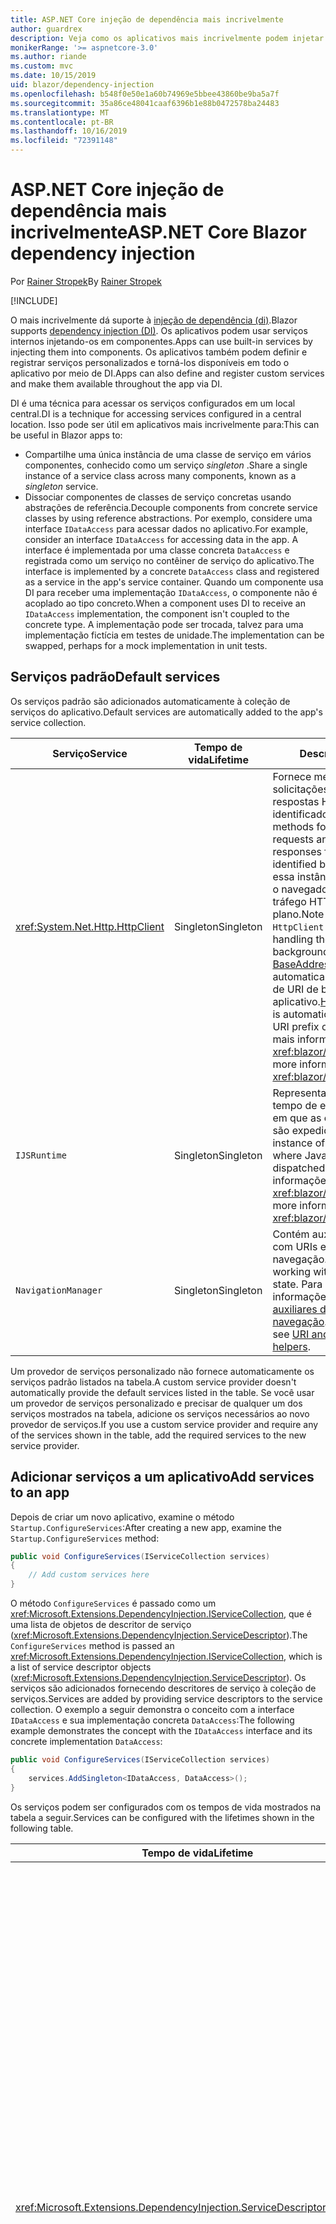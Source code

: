 ```yaml
---
title: ASP.NET Core injeção de dependência mais incrivelmente
author: guardrex
description: Veja como os aplicativos mais incrivelmente podem injetar serviços em componentes.
monikerRange: '>= aspnetcore-3.0'
ms.author: riande
ms.custom: mvc
ms.date: 10/15/2019
uid: blazor/dependency-injection
ms.openlocfilehash: b548f0e50e1a60b74969e5bbee43860be9ba5a7f
ms.sourcegitcommit: 35a86ce48041caaf6396b1e88b0472578ba24483
ms.translationtype: MT
ms.contentlocale: pt-BR
ms.lasthandoff: 10/16/2019
ms.locfileid: "72391148"
---
```

# <a name="aspnet-core-blazor-dependency-injection"></a><span data-ttu-id="cdb88-103">ASP.NET Core injeção de dependência mais incrivelmente</span><span class="sxs-lookup"><span data-stu-id="cdb88-103">ASP.NET Core Blazor dependency injection</span></span>

<span data-ttu-id="cdb88-104">Por [Rainer Stropek](https://www.timecockpit.com)</span><span class="sxs-lookup"><span data-stu-id="cdb88-104">By [Rainer Stropek](https://www.timecockpit.com)</span></span>

[!INCLUDE[](~/includes/blazorwasm-preview-notice.md)]

<span data-ttu-id="cdb88-105">O mais incrivelmente dá suporte à [injeção de dependência (di)](xref:fundamentals/dependency-injection).</span><span class="sxs-lookup"><span data-stu-id="cdb88-105">Blazor supports [dependency injection (DI)](xref:fundamentals/dependency-injection).</span></span> <span data-ttu-id="cdb88-106">Os aplicativos podem usar serviços internos injetando-os em componentes.</span><span class="sxs-lookup"><span data-stu-id="cdb88-106">Apps can use built-in services by injecting them into components.</span></span> <span data-ttu-id="cdb88-107">Os aplicativos também podem definir e registrar serviços personalizados e torná-los disponíveis em todo o aplicativo por meio de DI.</span><span class="sxs-lookup"><span data-stu-id="cdb88-107">Apps can also define and register custom services and make them available throughout the app via DI.</span></span>

<span data-ttu-id="cdb88-108">DI é uma técnica para acessar os serviços configurados em um local central.</span><span class="sxs-lookup"><span data-stu-id="cdb88-108">DI is a technique for accessing services configured in a central location.</span></span> <span data-ttu-id="cdb88-109">Isso pode ser útil em aplicativos mais incrivelmente para:</span><span class="sxs-lookup"><span data-stu-id="cdb88-109">This can be useful in Blazor apps to:</span></span>

* <span data-ttu-id="cdb88-110">Compartilhe uma única instância de uma classe de serviço em vários componentes, conhecido como um serviço *singleton* .</span><span class="sxs-lookup"><span data-stu-id="cdb88-110">Share a single instance of a service class across many components, known as a *singleton* service.</span></span>
* <span data-ttu-id="cdb88-111">Dissociar componentes de classes de serviço concretas usando abstrações de referência.</span><span class="sxs-lookup"><span data-stu-id="cdb88-111">Decouple components from concrete service classes by using reference abstractions.</span></span> <span data-ttu-id="cdb88-112">Por exemplo, considere uma interface `IDataAccess` para acessar dados no aplicativo.</span><span class="sxs-lookup"><span data-stu-id="cdb88-112">For example, consider an interface `IDataAccess` for accessing data in the app.</span></span> <span data-ttu-id="cdb88-113">A interface é implementada por uma classe concreta `DataAccess` e registrada como um serviço no contêiner de serviço do aplicativo.</span><span class="sxs-lookup"><span data-stu-id="cdb88-113">The interface is implemented by a concrete `DataAccess` class and registered as a service in the app's service container.</span></span> <span data-ttu-id="cdb88-114">Quando um componente usa DI para receber uma implementação `IDataAccess`, o componente não é acoplado ao tipo concreto.</span><span class="sxs-lookup"><span data-stu-id="cdb88-114">When a component uses DI to receive an `IDataAccess` implementation, the component isn't coupled to the concrete type.</span></span> <span data-ttu-id="cdb88-115">A implementação pode ser trocada, talvez para uma implementação fictícia em testes de unidade.</span><span class="sxs-lookup"><span data-stu-id="cdb88-115">The implementation can be swapped, perhaps for a mock implementation in unit tests.</span></span>

## <a name="default-services"></a><span data-ttu-id="cdb88-116">Serviços padrão</span><span class="sxs-lookup"><span data-stu-id="cdb88-116">Default services</span></span>

<span data-ttu-id="cdb88-117">Os serviços padrão são adicionados automaticamente à coleção de serviços do aplicativo.</span><span class="sxs-lookup"><span data-stu-id="cdb88-117">Default services are automatically added to the app's service collection.</span></span>

| <span data-ttu-id="cdb88-118">Serviço</span><span class="sxs-lookup"><span data-stu-id="cdb88-118">Service</span></span> | <span data-ttu-id="cdb88-119">Tempo de vida</span><span class="sxs-lookup"><span data-stu-id="cdb88-119">Lifetime</span></span> | <span data-ttu-id="cdb88-120">Descrição</span><span class="sxs-lookup"><span data-stu-id="cdb88-120">Description</span></span> |
| ------- | -------- | ----------- |
| <xref:System.Net.Http.HttpClient> | <span data-ttu-id="cdb88-121">Singleton</span><span class="sxs-lookup"><span data-stu-id="cdb88-121">Singleton</span></span> | <span data-ttu-id="cdb88-122">Fornece métodos para enviar solicitações HTTP e receber respostas HTTP de um recurso identificado por um URI.</span><span class="sxs-lookup"><span data-stu-id="cdb88-122">Provides methods for sending HTTP requests and receiving HTTP responses from a resource identified by a URI.</span></span> <span data-ttu-id="cdb88-123">Observe que essa instância do `HttpClient` usa o navegador para manipular o tráfego HTTP em segundo plano.</span><span class="sxs-lookup"><span data-stu-id="cdb88-123">Note that this instance of `HttpClient` uses the browser for handling the HTTP traffic in the background.</span></span> <span data-ttu-id="cdb88-124">[HttpClient. BaseAddress](xref:System.Net.Http.HttpClient.BaseAddress) é definido automaticamente como o prefixo de URI de base do aplicativo.</span><span class="sxs-lookup"><span data-stu-id="cdb88-124">[HttpClient.BaseAddress](xref:System.Net.Http.HttpClient.BaseAddress) is automatically set to the base URI prefix of the app.</span></span> <span data-ttu-id="cdb88-125">Para obter mais informações, consulte <xref:blazor/call-web-api>.</span><span class="sxs-lookup"><span data-stu-id="cdb88-125">For more information, see <xref:blazor/call-web-api>.</span></span> |
| `IJSRuntime` | <span data-ttu-id="cdb88-126">Singleton</span><span class="sxs-lookup"><span data-stu-id="cdb88-126">Singleton</span></span> | <span data-ttu-id="cdb88-127">Representa uma instância de um tempo de execução JavaScript em que as chamadas JavaScript são expedidas.</span><span class="sxs-lookup"><span data-stu-id="cdb88-127">Represents an instance of a JavaScript runtime where JavaScript calls are dispatched.</span></span> <span data-ttu-id="cdb88-128">Para obter mais informações, consulte <xref:blazor/javascript-interop>.</span><span class="sxs-lookup"><span data-stu-id="cdb88-128">For more information, see <xref:blazor/javascript-interop>.</span></span> |
| `NavigationManager` | <span data-ttu-id="cdb88-129">Singleton</span><span class="sxs-lookup"><span data-stu-id="cdb88-129">Singleton</span></span> | <span data-ttu-id="cdb88-130">Contém auxiliares para trabalhar com URIs e estado de navegação.</span><span class="sxs-lookup"><span data-stu-id="cdb88-130">Contains helpers for working with URIs and navigation state.</span></span> <span data-ttu-id="cdb88-131">Para obter mais informações, consulte [URI e auxiliares de estado de navegação](xref:blazor/routing#uri-and-navigation-state-helpers).</span><span class="sxs-lookup"><span data-stu-id="cdb88-131">For more information, see [URI and navigation state helpers](xref:blazor/routing#uri-and-navigation-state-helpers).</span></span> |

<span data-ttu-id="cdb88-132">Um provedor de serviços personalizado não fornece automaticamente os serviços padrão listados na tabela.</span><span class="sxs-lookup"><span data-stu-id="cdb88-132">A custom service provider doesn't automatically provide the default services listed in the table.</span></span> <span data-ttu-id="cdb88-133">Se você usar um provedor de serviços personalizado e precisar de qualquer um dos serviços mostrados na tabela, adicione os serviços necessários ao novo provedor de serviços.</span><span class="sxs-lookup"><span data-stu-id="cdb88-133">If you use a custom service provider and require any of the services shown in the table, add the required services to the new service provider.</span></span>

## <a name="add-services-to-an-app"></a><span data-ttu-id="cdb88-134">Adicionar serviços a um aplicativo</span><span class="sxs-lookup"><span data-stu-id="cdb88-134">Add services to an app</span></span>

<span data-ttu-id="cdb88-135">Depois de criar um novo aplicativo, examine o método `Startup.ConfigureServices`:</span><span class="sxs-lookup"><span data-stu-id="cdb88-135">After creating a new app, examine the `Startup.ConfigureServices` method:</span></span>

```csharp
public void ConfigureServices(IServiceCollection services)
{
    // Add custom services here
}
```

<span data-ttu-id="cdb88-136">O método `ConfigureServices` é passado como um <xref:Microsoft.Extensions.DependencyInjection.IServiceCollection>, que é uma lista de objetos de descritor de serviço (<xref:Microsoft.Extensions.DependencyInjection.ServiceDescriptor>).</span><span class="sxs-lookup"><span data-stu-id="cdb88-136">The `ConfigureServices` method is passed an <xref:Microsoft.Extensions.DependencyInjection.IServiceCollection>, which is a list of service descriptor objects (<xref:Microsoft.Extensions.DependencyInjection.ServiceDescriptor>).</span></span> <span data-ttu-id="cdb88-137">Os serviços são adicionados fornecendo descritores de serviço à coleção de serviços.</span><span class="sxs-lookup"><span data-stu-id="cdb88-137">Services are added by providing service descriptors to the service collection.</span></span> <span data-ttu-id="cdb88-138">O exemplo a seguir demonstra o conceito com a interface `IDataAccess` e sua implementação concreta `DataAccess`:</span><span class="sxs-lookup"><span data-stu-id="cdb88-138">The following example demonstrates the concept with the `IDataAccess` interface and its concrete implementation `DataAccess`:</span></span>

```csharp
public void ConfigureServices(IServiceCollection services)
{
    services.AddSingleton<IDataAccess, DataAccess>();
}
```

<span data-ttu-id="cdb88-139">Os serviços podem ser configurados com os tempos de vida mostrados na tabela a seguir.</span><span class="sxs-lookup"><span data-stu-id="cdb88-139">Services can be configured with the lifetimes shown in the following table.</span></span>

| <span data-ttu-id="cdb88-140">Tempo de vida</span><span class="sxs-lookup"><span data-stu-id="cdb88-140">Lifetime</span></span> | <span data-ttu-id="cdb88-141">Descrição</span><span class="sxs-lookup"><span data-stu-id="cdb88-141">Description</span></span> |
| -------- | ----------- |
| <xref:Microsoft.Extensions.DependencyInjection.ServiceDescriptor.Scoped*> | <span data-ttu-id="cdb88-142">Os aplicativos Webassembly mais claros não têm um conceito de escopos de DI.</span><span class="sxs-lookup"><span data-stu-id="cdb88-142">Blazor WebAssembly apps don't currently have a concept of DI scopes.</span></span> <span data-ttu-id="cdb88-143">@no__t serviços registrados-0 se comportam como serviços `Singleton`.</span><span class="sxs-lookup"><span data-stu-id="cdb88-143">`Scoped`-registered services behave like `Singleton` services.</span></span> <span data-ttu-id="cdb88-144">No entanto, o modelo de Hospedagem de servidor mais incrivelmente dá suporte ao tempo de vida de `Scoped`.</span><span class="sxs-lookup"><span data-stu-id="cdb88-144">However, the Blazor Server hosting model supports the `Scoped` lifetime.</span></span> <span data-ttu-id="cdb88-145">Em aplicativos de servidor mais incrivelmente, um registro de serviço com escopo é definido para a *conexão*.</span><span class="sxs-lookup"><span data-stu-id="cdb88-145">In Blazor Server apps, a scoped service registration is scoped to the *connection*.</span></span> <span data-ttu-id="cdb88-146">Por esse motivo, o uso de serviços com escopo é preferencial para serviços que devem ser delimitados para o usuário atual, mesmo que a intenção atual seja executar o lado do cliente no navegador.</span><span class="sxs-lookup"><span data-stu-id="cdb88-146">For this reason, using scoped services is preferred for services that should be scoped to the current user, even if the current intent is to run client-side in the browser.</span></span> |
| <xref:Microsoft.Extensions.DependencyInjection.ServiceDescriptor.Singleton*> | <span data-ttu-id="cdb88-147">DI cria uma *única instância* do serviço.</span><span class="sxs-lookup"><span data-stu-id="cdb88-147">DI creates a *single instance* of the service.</span></span> <span data-ttu-id="cdb88-148">Todos os componentes que exigem um serviço `Singleton` recebem uma instância do mesmo serviço.</span><span class="sxs-lookup"><span data-stu-id="cdb88-148">All components requiring a `Singleton` service receive an instance of the same service.</span></span> |
| <xref:Microsoft.Extensions.DependencyInjection.ServiceDescriptor.Transient*> | <span data-ttu-id="cdb88-149">Sempre que um componente Obtém uma instância de um serviço `Transient` do contêiner de serviço, ele recebe uma *nova instância* do serviço.</span><span class="sxs-lookup"><span data-stu-id="cdb88-149">Whenever a component obtains an instance of a `Transient` service from the service container, it receives a *new instance* of the service.</span></span> |

<span data-ttu-id="cdb88-150">O sistema de DI é baseado no sistema de injeção de ASP.NET Core.</span><span class="sxs-lookup"><span data-stu-id="cdb88-150">The DI system is based on the DI system in ASP.NET Core.</span></span> <span data-ttu-id="cdb88-151">Para obter mais informações, consulte <xref:fundamentals/dependency-injection>.</span><span class="sxs-lookup"><span data-stu-id="cdb88-151">For more information, see <xref:fundamentals/dependency-injection>.</span></span>

## <a name="request-a-service-in-a-component"></a><span data-ttu-id="cdb88-152">Solicitar um serviço em um componente</span><span class="sxs-lookup"><span data-stu-id="cdb88-152">Request a service in a component</span></span>

<span data-ttu-id="cdb88-153">Depois que os serviços forem adicionados à coleção de serviços, insira os serviços nos componentes usando a diretiva do Razor [\@inject](xref:mvc/views/razor#inject) .</span><span class="sxs-lookup"><span data-stu-id="cdb88-153">After services are added to the service collection, inject the services into the components using the [\@inject](xref:mvc/views/razor#inject) Razor directive.</span></span> <span data-ttu-id="cdb88-154">`@inject` tem dois parâmetros:</span><span class="sxs-lookup"><span data-stu-id="cdb88-154">`@inject` has two parameters:</span></span>

* <span data-ttu-id="cdb88-155">Digite &ndash; o tipo de serviço a injetar.</span><span class="sxs-lookup"><span data-stu-id="cdb88-155">Type &ndash; The type of the service to inject.</span></span>
* <span data-ttu-id="cdb88-156">Propriedade &ndash; o nome da propriedade que recebe o serviço de aplicativo injetado.</span><span class="sxs-lookup"><span data-stu-id="cdb88-156">Property &ndash; The name of the property receiving the injected app service.</span></span> <span data-ttu-id="cdb88-157">A propriedade não requer criação manual.</span><span class="sxs-lookup"><span data-stu-id="cdb88-157">The property doesn't require manual creation.</span></span> <span data-ttu-id="cdb88-158">O compilador cria a propriedade.</span><span class="sxs-lookup"><span data-stu-id="cdb88-158">The compiler creates the property.</span></span>

<span data-ttu-id="cdb88-159">Para obter mais informações, consulte <xref:mvc/views/dependency-injection>.</span><span class="sxs-lookup"><span data-stu-id="cdb88-159">For more information, see <xref:mvc/views/dependency-injection>.</span></span>

<span data-ttu-id="cdb88-160">Use várias instruções `@inject` para injetar serviços diferentes.</span><span class="sxs-lookup"><span data-stu-id="cdb88-160">Use multiple `@inject` statements to inject different services.</span></span>

<span data-ttu-id="cdb88-161">O exemplo a seguir mostra como usar `@inject`.</span><span class="sxs-lookup"><span data-stu-id="cdb88-161">The following example shows how to use `@inject`.</span></span> <span data-ttu-id="cdb88-162">O serviço que implementa `Services.IDataAccess` é injetado na Propriedade do componente `DataRepository`.</span><span class="sxs-lookup"><span data-stu-id="cdb88-162">The service implementing `Services.IDataAccess` is injected into the component's property `DataRepository`.</span></span> <span data-ttu-id="cdb88-163">Observe como o código está usando a abstração `IDataAccess`:</span><span class="sxs-lookup"><span data-stu-id="cdb88-163">Note how the code is only using the `IDataAccess` abstraction:</span></span>

[!code-cshtml[](dependency-injection/samples_snapshot/3.x/CustomerList.razor?highlight=2-3,23)]

<span data-ttu-id="cdb88-164">Internamente, a propriedade gerada (`DataRepository`) é decorada com o atributo `InjectAttribute`.</span><span class="sxs-lookup"><span data-stu-id="cdb88-164">Internally, the generated property (`DataRepository`) is decorated with the `InjectAttribute` attribute.</span></span> <span data-ttu-id="cdb88-165">Normalmente, esse atributo não é usado diretamente.</span><span class="sxs-lookup"><span data-stu-id="cdb88-165">Typically, this attribute isn't used directly.</span></span> <span data-ttu-id="cdb88-166">Se uma classe base for necessária para componentes e propriedades injetadas também forem necessárias para a classe base, adicione manualmente o `InjectAttribute`:</span><span class="sxs-lookup"><span data-stu-id="cdb88-166">If a base class is required for components and injected properties are also required for the base class, manually add the `InjectAttribute`:</span></span>

```csharp
public class ComponentBase : IComponent
{
    // DI works even if using the InjectAttribute in a component's base class.
    [Inject]
    protected IDataAccess DataRepository { get; set; }
    ...
}
```

<span data-ttu-id="cdb88-167">Em componentes derivados da classe base, a diretiva `@inject` não é necessária.</span><span class="sxs-lookup"><span data-stu-id="cdb88-167">In components derived from the base class, the `@inject` directive isn't required.</span></span> <span data-ttu-id="cdb88-168">O `InjectAttribute` da classe base é suficiente:</span><span class="sxs-lookup"><span data-stu-id="cdb88-168">The `InjectAttribute` of the base class is sufficient:</span></span>

```cshtml
@page "/demo"
@inherits ComponentBase

<h1>Demo Component</h1>
```

## <a name="use-di-in-services"></a><span data-ttu-id="cdb88-169">Usar DI em serviços</span><span class="sxs-lookup"><span data-stu-id="cdb88-169">Use DI in services</span></span>

<span data-ttu-id="cdb88-170">Serviços complexos podem exigir serviços adicionais.</span><span class="sxs-lookup"><span data-stu-id="cdb88-170">Complex services might require additional services.</span></span> <span data-ttu-id="cdb88-171">No exemplo anterior, `DataAccess` pode exigir o serviço padrão `HttpClient`.</span><span class="sxs-lookup"><span data-stu-id="cdb88-171">In the prior example, `DataAccess` might require the `HttpClient` default service.</span></span> <span data-ttu-id="cdb88-172">`@inject` (ou o `InjectAttribute`) não está disponível para uso em serviços.</span><span class="sxs-lookup"><span data-stu-id="cdb88-172">`@inject` (or the `InjectAttribute`) isn't available for use in services.</span></span> <span data-ttu-id="cdb88-173">A *injeção de Construtor* deve ser usada em seu lugar.</span><span class="sxs-lookup"><span data-stu-id="cdb88-173">*Constructor injection* must be used instead.</span></span> <span data-ttu-id="cdb88-174">Os serviços necessários são adicionados adicionando parâmetros ao construtor do serviço.</span><span class="sxs-lookup"><span data-stu-id="cdb88-174">Required services are added by adding parameters to the service's constructor.</span></span> <span data-ttu-id="cdb88-175">Quando DI cria o serviço, ele reconhece os serviços que ele requer no construtor e os fornece de acordo.</span><span class="sxs-lookup"><span data-stu-id="cdb88-175">When DI creates the service, it recognizes the services it requires in the constructor and provides them accordingly.</span></span>

```csharp
public class DataAccess : IDataAccess
{
    // The constructor receives an HttpClient via dependency
    // injection. HttpClient is a default service.
    public DataAccess(HttpClient client)
    {
        ...
    }
}
```

<span data-ttu-id="cdb88-176">Pré-requisitos para injeção de construtor:</span><span class="sxs-lookup"><span data-stu-id="cdb88-176">Prerequisites for constructor injection:</span></span>

* <span data-ttu-id="cdb88-177">Um construtor deve existir cujos argumentos podem ser todos atendidos por DI.</span><span class="sxs-lookup"><span data-stu-id="cdb88-177">One constructor must exist whose arguments can all be fulfilled by DI.</span></span> <span data-ttu-id="cdb88-178">Parâmetros adicionais não cobertos por DI serão permitidos se eles especificarem valores padrão.</span><span class="sxs-lookup"><span data-stu-id="cdb88-178">Additional parameters not covered by DI are allowed if they specify default values.</span></span>
* <span data-ttu-id="cdb88-179">O Construtor aplicável deve ser *público*.</span><span class="sxs-lookup"><span data-stu-id="cdb88-179">The applicable constructor must be *public*.</span></span>
* <span data-ttu-id="cdb88-180">Um Construtor aplicável deve existir.</span><span class="sxs-lookup"><span data-stu-id="cdb88-180">One applicable constructor must exist.</span></span> <span data-ttu-id="cdb88-181">No caso de uma ambiguidade, DI gera uma exceção.</span><span class="sxs-lookup"><span data-stu-id="cdb88-181">In case of an ambiguity, DI throws an exception.</span></span>

## <a name="utility-base-component-classes-to-manage-a-di-scope"></a><span data-ttu-id="cdb88-182">Classes de componente base do utilitário para gerenciar um escopo de DI</span><span class="sxs-lookup"><span data-stu-id="cdb88-182">Utility base component classes to manage a DI scope</span></span>

<span data-ttu-id="cdb88-183">Em aplicativos ASP.NET Core, os serviços com escopo normalmente são incluídos no escopo da solicitação atual.</span><span class="sxs-lookup"><span data-stu-id="cdb88-183">In ASP.NET Core apps, scoped services are typically scoped to the current request.</span></span> <span data-ttu-id="cdb88-184">Depois que a solicitação for concluída, todos os serviços com escopo ou transitórios serão descartados pelo sistema de DI.</span><span class="sxs-lookup"><span data-stu-id="cdb88-184">After the request completes, any scoped or transient services are disposed by the DI system.</span></span> <span data-ttu-id="cdb88-185">Em aplicativos de servidor mais incrivelmente, o escopo da solicitação dura a duração da conexão do cliente, o que pode resultar em serviços transitórios e no escopo que vivem muito mais do que o esperado.</span><span class="sxs-lookup"><span data-stu-id="cdb88-185">In Blazor Server apps, the request scope lasts for the duration of the client connection, which can result in transient and scoped services living much longer than expected.</span></span>

<span data-ttu-id="cdb88-186">Para os serviços de escopo até o tempo de vida de um componente, o pode usar as classes base `OwningComponentBase` e `OwningComponentBase<TService>`.</span><span class="sxs-lookup"><span data-stu-id="cdb88-186">To scope services to the lifetime of a component, can use the `OwningComponentBase` and `OwningComponentBase<TService>` base classes.</span></span> <span data-ttu-id="cdb88-187">Essas classes base expõem uma propriedade `ScopedServices` do tipo `IServiceProvider` que resolve serviços que estão no escopo do tempo de vida do componente.</span><span class="sxs-lookup"><span data-stu-id="cdb88-187">These base classes expose a `ScopedServices` property of type `IServiceProvider` that resolve services that are scoped to the lifetime of the component.</span></span> <span data-ttu-id="cdb88-188">Para criar um componente que herda de uma classe base no Razor, use a diretiva `@inherits`.</span><span class="sxs-lookup"><span data-stu-id="cdb88-188">To author a component that inherits from a base class in Razor, use the `@inherits` directive.</span></span>

```cshtml
@page "/users"
@attribute [Authorize]
@inherits OwningComponentBase<Data.ApplicationDbContext>

<h1>Users (@Service.Users.Count())</h1>
<ul>
    @foreach (var user in Service.Users)
    {
        <li>@user.UserName</li>
    }
</ul>
```

> [!NOTE]
> <span data-ttu-id="cdb88-189">Os serviços injetados no componente usando `@inject` ou o `InjectAttribute` não são criados no escopo do componente e estão vinculados ao escopo da solicitação.</span><span class="sxs-lookup"><span data-stu-id="cdb88-189">Services injected into the component using `@inject` or the `InjectAttribute` aren't created in the component's scope and are tied to the request scope.</span></span>

## <a name="additional-resources"></a><span data-ttu-id="cdb88-190">Recursos adicionais</span><span class="sxs-lookup"><span data-stu-id="cdb88-190">Additional resources</span></span>

* <xref:fundamentals/dependency-injection>
* <xref:mvc/views/dependency-injection>
